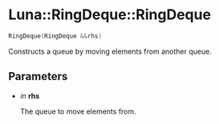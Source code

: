 # Luna::RingDeque::RingDeque

```c++
RingDeque(RingDeque &&rhs)
```

Constructs a queue by moving elements from another queue. 



## Parameters
* *in* **rhs**

    The queue to move elements from. 

